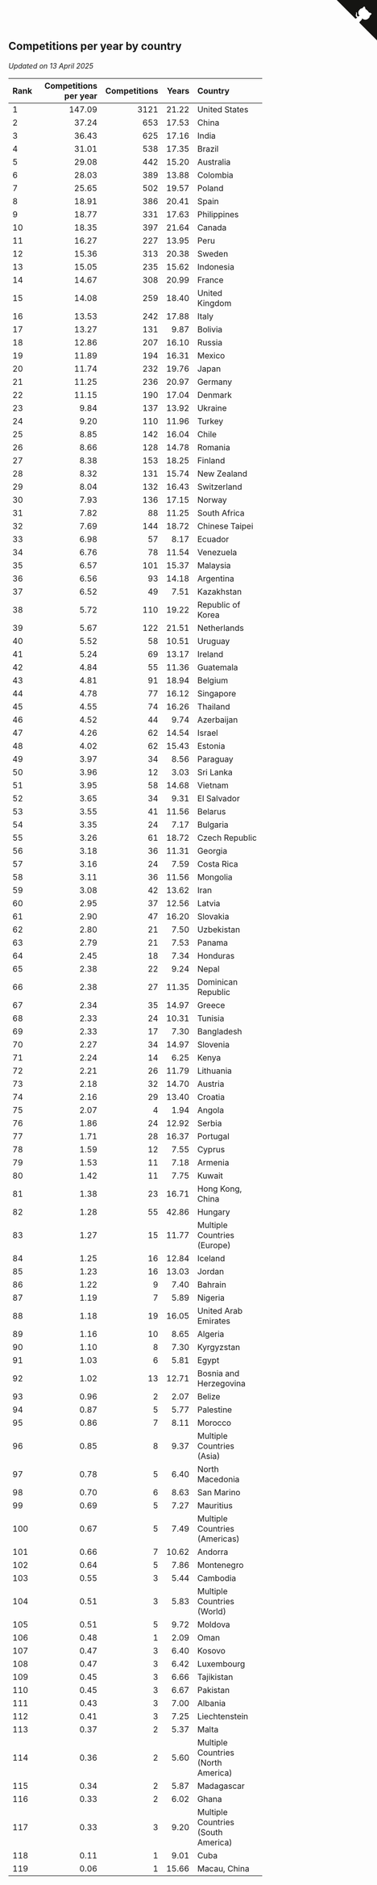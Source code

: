 ## Competitions per year by country

*Updated on 13 April 2025*

| Rank | Competitions per year | Competitions | Years | Country |
| :--- | ---: | ---: | ---: | :--- |
| 1 | 147.09 | 3121 | 21.22 | United States |
| 2 | 37.24 | 653 | 17.53 | China |
| 3 | 36.43 | 625 | 17.16 | India |
| 4 | 31.01 | 538 | 17.35 | Brazil |
| 5 | 29.08 | 442 | 15.20 | Australia |
| 6 | 28.03 | 389 | 13.88 | Colombia |
| 7 | 25.65 | 502 | 19.57 | Poland |
| 8 | 18.91 | 386 | 20.41 | Spain |
| 9 | 18.77 | 331 | 17.63 | Philippines |
| 10 | 18.35 | 397 | 21.64 | Canada |
| 11 | 16.27 | 227 | 13.95 | Peru |
| 12 | 15.36 | 313 | 20.38 | Sweden |
| 13 | 15.05 | 235 | 15.62 | Indonesia |
| 14 | 14.67 | 308 | 20.99 | France |
| 15 | 14.08 | 259 | 18.40 | United Kingdom |
| 16 | 13.53 | 242 | 17.88 | Italy |
| 17 | 13.27 | 131 | 9.87 | Bolivia |
| 18 | 12.86 | 207 | 16.10 | Russia |
| 19 | 11.89 | 194 | 16.31 | Mexico |
| 20 | 11.74 | 232 | 19.76 | Japan |
| 21 | 11.25 | 236 | 20.97 | Germany |
| 22 | 11.15 | 190 | 17.04 | Denmark |
| 23 | 9.84 | 137 | 13.92 | Ukraine |
| 24 | 9.20 | 110 | 11.96 | Turkey |
| 25 | 8.85 | 142 | 16.04 | Chile |
| 26 | 8.66 | 128 | 14.78 | Romania |
| 27 | 8.38 | 153 | 18.25 | Finland |
| 28 | 8.32 | 131 | 15.74 | New Zealand |
| 29 | 8.04 | 132 | 16.43 | Switzerland |
| 30 | 7.93 | 136 | 17.15 | Norway |
| 31 | 7.82 | 88 | 11.25 | South Africa |
| 32 | 7.69 | 144 | 18.72 | Chinese Taipei |
| 33 | 6.98 | 57 | 8.17 | Ecuador |
| 34 | 6.76 | 78 | 11.54 | Venezuela |
| 35 | 6.57 | 101 | 15.37 | Malaysia |
| 36 | 6.56 | 93 | 14.18 | Argentina |
| 37 | 6.52 | 49 | 7.51 | Kazakhstan |
| 38 | 5.72 | 110 | 19.22 | Republic of Korea |
| 39 | 5.67 | 122 | 21.51 | Netherlands |
| 40 | 5.52 | 58 | 10.51 | Uruguay |
| 41 | 5.24 | 69 | 13.17 | Ireland |
| 42 | 4.84 | 55 | 11.36 | Guatemala |
| 43 | 4.81 | 91 | 18.94 | Belgium |
| 44 | 4.78 | 77 | 16.12 | Singapore |
| 45 | 4.55 | 74 | 16.26 | Thailand |
| 46 | 4.52 | 44 | 9.74 | Azerbaijan |
| 47 | 4.26 | 62 | 14.54 | Israel |
| 48 | 4.02 | 62 | 15.43 | Estonia |
| 49 | 3.97 | 34 | 8.56 | Paraguay |
| 50 | 3.96 | 12 | 3.03 | Sri Lanka |
| 51 | 3.95 | 58 | 14.68 | Vietnam |
| 52 | 3.65 | 34 | 9.31 | El Salvador |
| 53 | 3.55 | 41 | 11.56 | Belarus |
| 54 | 3.35 | 24 | 7.17 | Bulgaria |
| 55 | 3.26 | 61 | 18.72 | Czech Republic |
| 56 | 3.18 | 36 | 11.31 | Georgia |
| 57 | 3.16 | 24 | 7.59 | Costa Rica |
| 58 | 3.11 | 36 | 11.56 | Mongolia |
| 59 | 3.08 | 42 | 13.62 | Iran |
| 60 | 2.95 | 37 | 12.56 | Latvia |
| 61 | 2.90 | 47 | 16.20 | Slovakia |
| 62 | 2.80 | 21 | 7.50 | Uzbekistan |
| 63 | 2.79 | 21 | 7.53 | Panama |
| 64 | 2.45 | 18 | 7.34 | Honduras |
| 65 | 2.38 | 22 | 9.24 | Nepal |
| 66 | 2.38 | 27 | 11.35 | Dominican Republic |
| 67 | 2.34 | 35 | 14.97 | Greece |
| 68 | 2.33 | 24 | 10.31 | Tunisia |
| 69 | 2.33 | 17 | 7.30 | Bangladesh |
| 70 | 2.27 | 34 | 14.97 | Slovenia |
| 71 | 2.24 | 14 | 6.25 | Kenya |
| 72 | 2.21 | 26 | 11.79 | Lithuania |
| 73 | 2.18 | 32 | 14.70 | Austria |
| 74 | 2.16 | 29 | 13.40 | Croatia |
| 75 | 2.07 | 4 | 1.94 | Angola |
| 76 | 1.86 | 24 | 12.92 | Serbia |
| 77 | 1.71 | 28 | 16.37 | Portugal |
| 78 | 1.59 | 12 | 7.55 | Cyprus |
| 79 | 1.53 | 11 | 7.18 | Armenia |
| 80 | 1.42 | 11 | 7.75 | Kuwait |
| 81 | 1.38 | 23 | 16.71 | Hong Kong, China |
| 82 | 1.28 | 55 | 42.86 | Hungary |
| 83 | 1.27 | 15 | 11.77 | Multiple Countries (Europe) |
| 84 | 1.25 | 16 | 12.84 | Iceland |
| 85 | 1.23 | 16 | 13.03 | Jordan |
| 86 | 1.22 | 9 | 7.40 | Bahrain |
| 87 | 1.19 | 7 | 5.89 | Nigeria |
| 88 | 1.18 | 19 | 16.05 | United Arab Emirates |
| 89 | 1.16 | 10 | 8.65 | Algeria |
| 90 | 1.10 | 8 | 7.30 | Kyrgyzstan |
| 91 | 1.03 | 6 | 5.81 | Egypt |
| 92 | 1.02 | 13 | 12.71 | Bosnia and Herzegovina |
| 93 | 0.96 | 2 | 2.07 | Belize |
| 94 | 0.87 | 5 | 5.77 | Palestine |
| 95 | 0.86 | 7 | 8.11 | Morocco |
| 96 | 0.85 | 8 | 9.37 | Multiple Countries (Asia) |
| 97 | 0.78 | 5 | 6.40 | North Macedonia |
| 98 | 0.70 | 6 | 8.63 | San Marino |
| 99 | 0.69 | 5 | 7.27 | Mauritius |
| 100 | 0.67 | 5 | 7.49 | Multiple Countries (Americas) |
| 101 | 0.66 | 7 | 10.62 | Andorra |
| 102 | 0.64 | 5 | 7.86 | Montenegro |
| 103 | 0.55 | 3 | 5.44 | Cambodia |
| 104 | 0.51 | 3 | 5.83 | Multiple Countries (World) |
| 105 | 0.51 | 5 | 9.72 | Moldova |
| 106 | 0.48 | 1 | 2.09 | Oman |
| 107 | 0.47 | 3 | 6.40 | Kosovo |
| 108 | 0.47 | 3 | 6.42 | Luxembourg |
| 109 | 0.45 | 3 | 6.66 | Tajikistan |
| 110 | 0.45 | 3 | 6.67 | Pakistan |
| 111 | 0.43 | 3 | 7.00 | Albania |
| 112 | 0.41 | 3 | 7.25 | Liechtenstein |
| 113 | 0.37 | 2 | 5.37 | Malta |
| 114 | 0.36 | 2 | 5.60 | Multiple Countries (North America) |
| 115 | 0.34 | 2 | 5.87 | Madagascar |
| 116 | 0.33 | 2 | 6.02 | Ghana |
| 117 | 0.33 | 3 | 9.20 | Multiple Countries (South America) |
| 118 | 0.11 | 1 | 9.01 | Cuba |
| 119 | 0.06 | 1 | 15.66 | Macau, China |


<a href="https://github.com/JustinTimeCuber/wca_statistics" class="github-corner" aria-label="View source on Github"><svg width="80" height="80" viewBox="0 0 250 250" style="fill:#151513; color:#fff; position: absolute; top: 0; border: 0; right: 0;" aria-hidden="true"><path d="M0,0 L115,115 L130,115 L142,142 L250,250 L250,0 Z"></path><path d="M128.3,109.0 C113.8,99.7 119.0,89.6 119.0,89.6 C122.0,82.7 120.5,78.6 120.5,78.6 C119.2,72.0 123.4,76.3 123.4,76.3 C127.3,80.9 125.5,87.3 125.5,87.3 C122.9,97.6 130.6,101.9 134.4,103.2" fill="currentColor" style="transform-origin: 130px 106px;" class="octo-arm"></path><path d="M115.0,115.0 C114.9,115.1 118.7,116.5 119.8,115.4 L133.7,101.6 C136.9,99.2 139.9,98.4 142.2,98.6 C133.8,88.0 127.5,74.4 143.8,58.0 C148.5,53.4 154.0,51.2 159.7,51.0 C160.3,49.4 163.2,43.6 171.4,40.1 C171.4,40.1 176.1,42.5 178.8,56.2 C183.1,58.6 187.2,61.8 190.9,65.4 C194.5,69.0 197.7,73.2 200.1,77.6 C213.8,80.2 216.3,84.9 216.3,84.9 C212.7,93.1 206.9,96.0 205.4,96.6 C205.1,102.4 203.0,107.8 198.3,112.5 C181.9,128.9 168.3,122.5 157.7,114.1 C157.9,116.9 156.7,120.9 152.7,124.9 L141.0,136.5 C139.8,137.7 141.6,141.9 141.8,141.8 Z" fill="currentColor" class="octo-body"></path></svg></a><style>.github-corner:hover .octo-arm{animation:octocat-wave 560ms ease-in-out}@keyframes octocat-wave{0%,100%{transform:rotate(0)}20%,60%{transform:rotate(-25deg)}40%,80%{transform:rotate(10deg)}}@media (max-width:500px){.github-corner:hover .octo-arm{animation:none}.github-corner .octo-arm{animation:octocat-wave 560ms ease-in-out}}</style>
